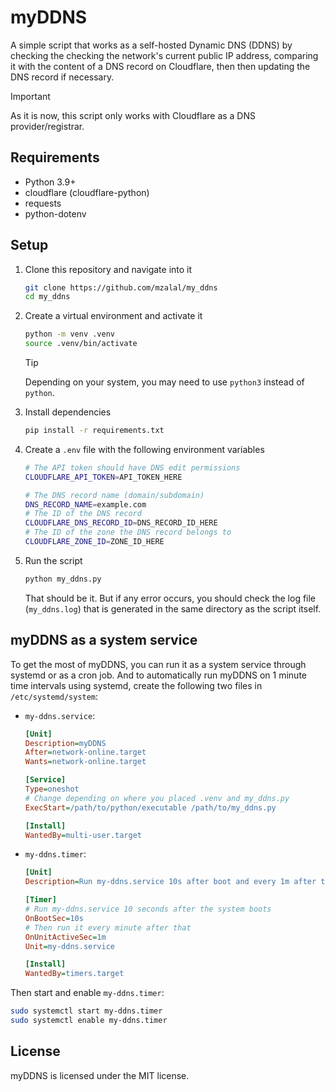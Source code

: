 # myDDNS

A simple script that works as a self-hosted Dynamic DNS (DDNS) by checking the checking the network's current public IP address, comparing it with the content of a DNS record on Cloudflare, then then updating the DNS record if necessary.

> [!IMPORTANT]
> As it is now, this script only works with Cloudflare as a DNS provider/registrar.

## Requirements

- Python 3.9+
- cloudflare (cloudflare-python)
- requests
- python-dotenv

## Setup

1. Clone this repository and navigate into it

   ```sh
   git clone https://github.com/mzalal/my_ddns
   cd my_ddns
   ```

2. Create a virtual environment and activate it

   ```sh
   python -m venv .venv
   source .venv/bin/activate
   ```

   > [!TIP]
   > Depending on your system, you may need to use `python3` instead of `python`.

3. Install dependencies

   ```sh
   pip install -r requirements.txt
   ```

4. Create a `.env` file with the following environment variables

   ```sh
   # The API token should have DNS edit permissions
   CLOUDFLARE_API_TOKEN=API_TOKEN_HERE

   # The DNS record name (domain/subdomain)
   DNS_RECORD_NAME=example.com
   # The ID of the DNS record
   CLOUDFLARE_DNS_RECORD_ID=DNS_RECORD_ID_HERE
   # The ID of the zone the DNS record belongs to
   CLOUDFLARE_ZONE_ID=ZONE_ID_HERE
   ```

5. Run the script

   ```sh
   python my_ddns.py
   ```

   That should be it. But if any error occurs, you should check the log file (`my_ddns.log`) that is generated in the same directory as the script itself.

## myDDNS as a system service

To get the most of myDDNS, you can run it as a system service through systemd or as a cron job. And to automatically run myDDNS on 1 minute time intervals using systemd, create the following two files in `/etc/systemd/system`:

- `my-ddns.service`:

  ```ini
  [Unit]
  Description=myDDNS
  After=network-online.target
  Wants=network-online.target

  [Service]
  Type=oneshot
  # Change depending on where you placed .venv and my_ddns.py
  ExecStart=/path/to/python/executable /path/to/my_ddns.py

  [Install]
  WantedBy=multi-user.target
  ```

- `my-ddns.timer`:

  ```ini
  [Unit]
  Description=Run my-ddns.service 10s after boot and every 1m after that

  [Timer]
  # Run my-ddns.service 10 seconds after the system boots
  OnBootSec=10s
  # Then run it every minute after that
  OnUnitActiveSec=1m
  Unit=my-ddns.service

  [Install]
  WantedBy=timers.target
  ```

Then start and enable `my-ddns.timer`:

```sh
sudo systemctl start my-ddns.timer
sudo systemctl enable my-ddns.timer
```

## License

myDDNS is licensed under the MIT license.

